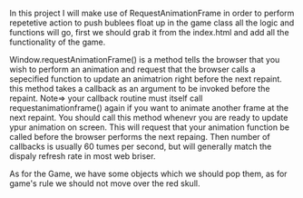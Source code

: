 In this project I will make use of RequestAnimationFrame in order to perform repetetive action to push bublees float up
in the game class all the logic and functions will go, first we should grab it from the index.html and add all the functionality of the game.
 

Window.requestAnimationFrame() is a method tells the browser that you wish to perform an animation and request that the browser calls a sepecified function to update an animatrion right before the next repaint. this method takes a callback as an argument to be invoked before the repaint.
Note=> your callback routine must itself call requestanimationframe() again if you want to animate another frame at the next repaint.
You should call this method whenevr you are ready to update ypur animation on screen. This will request that your animation function be called before the browser performs the next repaing. Then number of callbacks is usually 60 tumes per second, but will generally match the dispaly refresh rate in most web briser.

As for the Game, we have some objects which we should pop them, as for game's rule we should not move over the red skull.
